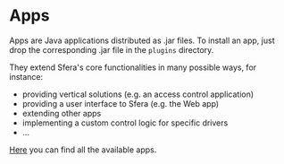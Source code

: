 # Apps

Apps are Java applications distributed as .jar files. To install an app, just drop the corresponding .jar file in the `plugins` directory.

They extend Sfera's core functionalities in many possible ways, for instance:

* providing vertical solutions (e.g. an access control application)
* providing a user interface to Sfera (e.g. the Web app)
* extending other apps
* implementing a custom control logic for specific drivers
* ...  

[Here](../apps/) you can find all the available apps.